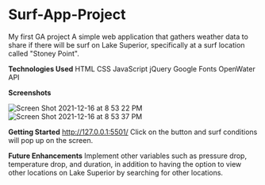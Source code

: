# Surf-App-Project
My first GA project
A simple web application that gathers weather data to share if there will be surf on Lake Superior, specifically at a surf location called "Stoney Point".

**Technologies Used**
HTML
CSS
JavaScript
jQuery
Google Fonts
OpenWater API

**Screenshots**

![Screen Shot 2021-12-16 at 8 53 22 PM](https://user-images.githubusercontent.com/94858532/146481246-8b9ca05b-70ff-49d6-a894-45e378c92fad.png)
![Screen Shot 2021-12-16 at 8 53 37 PM](https://user-images.githubusercontent.com/94858532/146481250-2241f4e5-c905-4b8c-a687-fb8374b9618c.png)





**Getting Started**
http://127.0.0.1:5501/
Click on the button and surf conditions will pop up on the screen.

**Future Enhancements**
Implement other variables such as pressure drop, temperature drop, and duration, in addition to having the option to view other locations on Lake Superior by searching for other locations.

